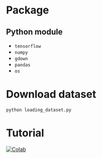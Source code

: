 # Package
## Python module
* `tensorflow`
* `numpy`
* `gdown`
* `pandas`
* `os`

# Download dataset
```
python loading_dataset.py
```

# Tutorial
[![Colab](https://colab.research.google.com/assets/colab-badge.svg)](https://colab.research.google.com/drive/14RzLFOnpWyvpsUsygTfF5HB29xyopL-x?usp=sharing)

